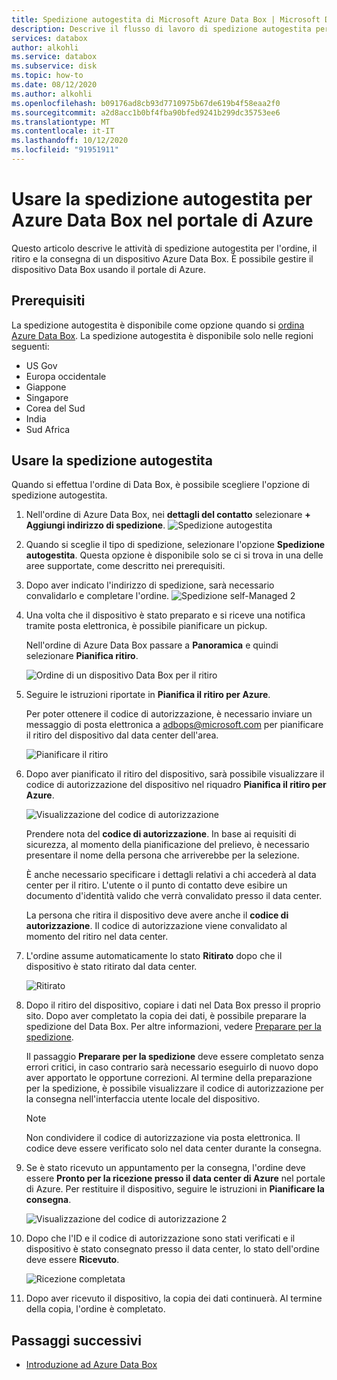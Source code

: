 ```yaml
---
title: Spedizione autogestita di Microsoft Azure Data Box | Microsoft Docs
description: Descrive il flusso di lavoro di spedizione autogestita per i dispositivi Azure Data Box
services: databox
author: alkohli
ms.service: databox
ms.subservice: disk
ms.topic: how-to
ms.date: 08/12/2020
ms.author: alkohli
ms.openlocfilehash: b09176ad8cb93d7710975b67de619b4f58eaa2f0
ms.sourcegitcommit: a2d8acc1b0bf4fba90bfed9241b299dc35753ee6
ms.translationtype: MT
ms.contentlocale: it-IT
ms.lasthandoff: 10/12/2020
ms.locfileid: "91951911"
---
```

# <a name="use-self-managed-shipping-for-azure-data-box-in-the-azure-portal"></a>Usare la spedizione autogestita per Azure Data Box nel portale di Azure

Questo articolo descrive le attività di spedizione autogestita per l'ordine, il ritiro e la consegna di un dispositivo Azure Data Box. È possibile gestire il dispositivo Data Box usando il portale di Azure.

## <a name="prerequisites"></a>Prerequisiti

La spedizione autogestita è disponibile come opzione quando si [ordina Azure Data Box](data-box-deploy-ordered.md). La spedizione autogestita è disponibile solo nelle regioni seguenti:

* US Gov
* Europa occidentale
* Giappone
* Singapore
* Corea del Sud
* India
* Sud Africa

## <a name="use-self-managed-shipping"></a>Usare la spedizione autogestita

Quando si effettua l'ordine di Data Box, è possibile scegliere l'opzione di spedizione autogestita.

1. Nell'ordine di Azure Data Box, nei **dettagli del contatto** selezionare **+ Aggiungi indirizzo di spedizione**.
   ![Spedizione autogestita](media\data-box-portal-customer-managed-shipping\choose-self-managed-shipping-1.png)

2. Quando si sceglie il tipo di spedizione, selezionare l'opzione **Spedizione autogestita**. Questa opzione è disponibile solo se ci si trova in una delle aree supportate, come descritto nei prerequisiti.

3. Dopo aver indicato l'indirizzo di spedizione, sarà necessario convalidarlo e completare l'ordine.
   ![Spedizione self-Managed 2](media\data-box-portal-customer-managed-shipping\choose-self-managed-shipping-2.png)

4. Una volta che il dispositivo è stato preparato e si riceve una notifica tramite posta elettronica, è possibile pianificare un pickup.

   Nell'ordine di Azure Data Box passare a **Panoramica** e quindi selezionare **Pianifica ritiro**.

   ![Ordine di un dispositivo Data Box per il ritiro](media\data-box-portal-customer-managed-shipping\data-box-portal-schedule-pickup-01.png)

5. Seguire le istruzioni riportate in **Pianifica il ritiro per Azure**.

   Per poter ottenere il codice di autorizzazione, è necessario inviare un messaggio di posta elettronica a [adbops@microsoft.com](mailto:adbops@microsoft.com) per pianificare il ritiro del dispositivo dal data center dell'area.

   ![Pianificare il ritiro](media\data-box-portal-customer-managed-shipping\data-box-portal-schedule-pickup-email-01.png)

6. Dopo aver pianificato il ritiro del dispositivo, sarà possibile visualizzare il codice di autorizzazione del dispositivo nel riquadro **Pianifica il ritiro per Azure**.

   ![Visualizzazione del codice di autorizzazione](media\data-box-portal-customer-managed-shipping\data-box-portal-auth-01b.png)

   Prendere nota del **codice di autorizzazione**. In base ai requisiti di sicurezza, al momento della pianificazione del prelievo, è necessario presentare il nome della persona che arriverebbe per la selezione.

   È anche necessario specificare i dettagli relativi a chi accederà al data center per il ritiro. L'utente o il punto di contatto deve esibire un documento d'identità valido che verrà convalidato presso il data center.

   La persona che ritira il dispositivo deve avere anche il **codice di autorizzazione**. Il codice di autorizzazione viene convalidato al momento del ritiro nel data center.

7. L'ordine assume automaticamente lo stato **Ritirato** dopo che il dispositivo è stato ritirato dal data center.

    ![Ritirato](media\data-box-portal-customer-managed-shipping\data-box-portal-picked-up-boxed-01.png)

8. Dopo il ritiro del dispositivo, copiare i dati nel Data Box presso il proprio sito. Dopo aver completato la copia dei dati, è possibile preparare la spedizione del Data Box. Per altre informazioni, vedere [Preparare per la spedizione](data-box-deploy-picked-up.md#prepare-to-ship).

   Il passaggio **Preparare per la spedizione** deve essere completato senza errori critici, in caso contrario sarà necessario eseguirlo di nuovo dopo aver apportato le opportune correzioni. Al termine della preparazione per la spedizione, è possibile visualizzare il codice di autorizzazione per la consegna nell'interfaccia utente locale del dispositivo.

   > [!NOTE]
   > Non condividere il codice di autorizzazione via posta elettronica. Il codice deve essere verificato solo nel data center durante la consegna.

9. Se è stato ricevuto un appuntamento per la consegna, l'ordine deve essere **Pronto per la ricezione presso il data center di Azure** nel portale di Azure. Per restituire il dispositivo, seguire le istruzioni in **Pianificare la consegna**.

   ![Visualizzazione del codice di autorizzazione 2](media\data-box-portal-customer-managed-shipping\data-box-portal-received-complete-02b.png)

10. Dopo che l'ID e il codice di autorizzazione sono stati verificati e il dispositivo è stato consegnato presso il data center, lo stato dell'ordine deve essere **Ricevuto**.

    ![Ricezione completata](media\data-box-portal-customer-managed-shipping\data-box-portal-received-complete-01.png)

11. Dopo aver ricevuto il dispositivo, la copia dei dati continuerà. Al termine della copia, l'ordine è completato.

## <a name="next-steps"></a>Passaggi successivi

* [Introduzione ad Azure Data Box](data-box-quickstart-portal.md)
